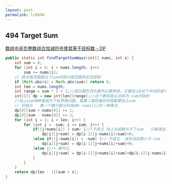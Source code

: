 ```yaml
---
layout: post
permalink: lc0494 
---
```


## 494 Target Sum

[数组中非负整数组合加减符号使其等于目标数 - DP](https://leetcode-cn.com/problems/target-sum/solution/dong-tai-gui-hua-si-kao-quan-guo-cheng-by-keepal/)

```java
public static int findTargetSumWays(int[] nums, int s) {
	int sum = 0;
	for (int i = 0; i < nums.length; i++)
		sum += nums[i];
	// 绝对值范围超过了sum的绝对值范围则无法得到
	if (Math.abs(s) > Math.abs(sum)) return 0;
	int len = nums.length;
	int range = sum * 2 + 1;//因为要包含负数所以要两倍，又要加上0这个中间的那个情况
	int[][] dp = new int[len][range];//这个数组是从总和为-sum开始的
	//加上sum纯粹是因为下标界限问题，赋第二维的值的时候都要加上sum
	// 初始化   第一个数只能分别组成+-nums[i]的一种情况
	dp[0][sum + nums[0]] += 1;
	dp[0][sum - nums[0]] += 1;
	for (int i = 1; i < len; i++) {
		for (int j = -sum; j <= sum; j++) {
			if((j+nums[i]) > sum) {//+不成立 加上当前数大于了sum   只能减去当前的数
				dp[i][j+sum] = dp[i-1][j-nums[i]+sum]+0;
			}else if((j-nums[i]) < -sum) {//-不成立  减去当前数小于-sum   只能加上当前的数
				dp[i][j+sum] = dp[i-1][j+nums[i]+sum]+0;
			}else {//+-都可以
				dp[i][j+sum] = dp[i-1][j+nums[i]+sum]+dp[i-1][j-nums[i]+sum];
			}
		}
	}
	return dp[len - 1][sum + s];
}
```
